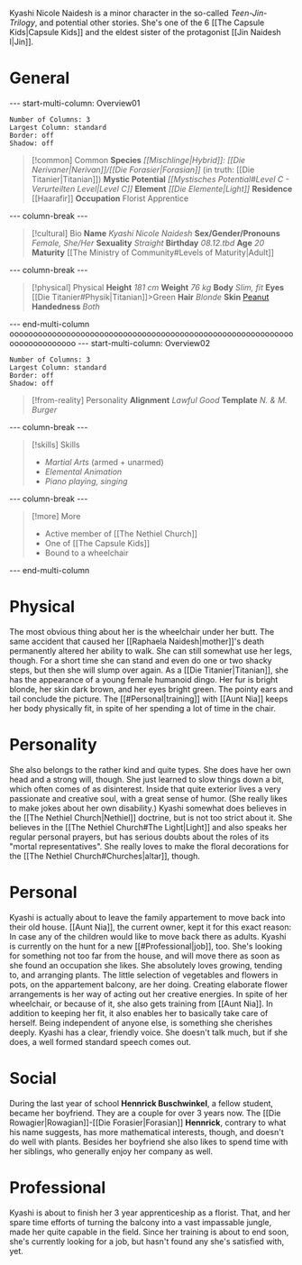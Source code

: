 Kyashi Nicole Naidesh is a minor character in the so-called *Teen-Jin-Trilogy*, and potential other stories. She's one of the 6 [[The Capsule Kids|Capsule Kids]] and the eldest sister of the protagonist [[Jin Naidesh I|Jin]].
# General
--- start-multi-column: Overview01
```column-settings
Number of Columns: 3
Largest Column: standard
Border: off
Shadow: off
```

>[!common] Common
> **Species**
> *[[Mischlinge|Hybrid]]: [[Die Nerivaner|Nerivan]]/[[Die Forasier|Forasian]]*
> (in truth: [[Die Titanier|Titanian]])
> **Mystic Potential**
> *[[Mystisches Potential#Level C - Verurteilten Level|Level C]]*
> **Element**
> *[[Die Elemente|Light]]* 
> **Residence**
> [[Haarafir]]
> **Occupation**
> Florist Apprentice

--- column-break ---

>[!cultural] Bio
>**Name**
>*Kyashi Nicole Naidesh*
>**Sex/Gender/Pronouns**
>*Female, She/Her*
>**Sexuality**
>*Straight*
>**Birthday**
>*08.12.tbd*
>**Age**
>*20*
>**Maturity**
>[[The Ministry of Community#Levels of Maturity|Adult]]

--- column-break ---

>[!physical] Physical
>**Height**
>*181 cm*
>**Weight**
>*76 kg*
>**Body**
>*Slim, fit*
>**Eyes**
>[[Die Titanier#Physik|Titanian]]>Green
>**Hair**
>*Blonde*
>**Skin**
>[Peanut](https://colors.artyclick.com/color-shades-finder/?color=#793419)
>**Handedness**
>*Both*

--- end-multi-column
oooooooooooooooooooooooooooooooooooooooooooooooooooooooooooooooooooooooooo
--- start-multi-column: Overview02

```column-settings
Number of Columns: 3
Largest Column: standard
Border: off
Shadow: off
```

>[!from-reality] Personality 
> **Alignment**
> *Lawful Good*
> **Template**
> *N. & M. Burger*

--- column-break ---

>[!skills] Skills
>- *Martial Arts* (armed + unarmed)
>- *Elemental Animation*
>- *Piano playing, singing* 

--- column-break ---

>[!more] More
>- Active member of [[The Nethiel Church]]
>- One of [[The Capsule Kids]]
>- Bound to a wheelchair

--- end-multi-column
# Physical
The most obvious thing about her is the wheelchair under her butt. The same accident that caused her [[Raphaela Naidesh|mother]]'s death permanently altered her ability to walk. She can still somewhat use her legs, though. For a short time she can stand and even do one or two shacky steps, but then she will slump over again.
As a [[Die Titanier|Titanian]], she has the appearance of a young female humanoid dingo. Her fur is bright blonde, her skin dark brown, and her eyes bright green. The pointy ears and tail conclude the picture. The [[#Personal|training]] with [[Aunt Nia]] keeps her body physically fit, in spite of her spending a lot of time in the chair.
# Personality
She also belongs to the rather kind and quite types. She does have her own head and a strong will, though. She just learned to slow things down a bit, which often comes of as disinterest. Inside that quite exterior lives a very passionate and creative soul, with a great sense of humor. (She really likes to make jokes about her own disability.)
Kyashi somewhat does believes in the [[The Nethiel Church|Nethiel]] doctrine, but is not too strict about it. She believes in the [[The Nethiel Church#The Light|Light]] and also speaks her regular personal prayers, but has serious doubts about the roles of its "mortal representatives". She really loves to make the floral decorations for the [[The Nethiel Church#Churches|altar]], though.
# Personal
Kyashi is actually about to leave the family appartement to move back into their old house. [[Aunt Nia]], the current owner, kept it for this exact reason: In case any of the children would like to move back there as adults. Kyashi is currently on the hunt for a new [[#Professional|job]], too. She's looking for something not too far from the house, and will move there as soon as she found an occupation she likes.
She absolutely loves growing, tending to, and arranging plants. The little selection of vegetables and flowers in pots, on the appartement balcony, are her doing. Creating elaborate flower arrangements is her way of acting out her creative energies.
In spite of her wheelchair, or because of it, she also gets training from [[Aunt Nia]]. In addition to keeping her fit, it also enables her to basically take care of herself. Being independent of anyone else, is something she cherishes deeply.
Kyashi has a clear, friendly voice. She doesn't talk much, but if she does, a well formed standard speech comes out.
# Social
During the last year of school **Hennrick Buschwinkel**, a fellow student, became her boyfriend. They are a couple for over 3 years now. The [[Die Rowagier|Rowagian]]-[[Die Forasier|Forasian]] **Hennrick**, contrary to what his name suggests, has more mathematical interests, though, and doesn't do well with plants.
Besides her boyfriend she also likes to spend time with her siblings, who generally enjoy her company as well.
# Professional
Kyashi is about to finish her 3 year apprenticeship as a florist. That, and her spare time efforts of turning the balcony into a vast impassable jungle, made her quite capable in the field. Since her training is about to end soon, she's currently looking for a job, but hasn't found any she's satisfied with, yet.